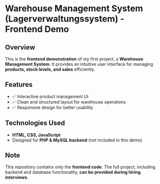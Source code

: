 # **Warehouse Management System (Lagerverwaltungssystem) - Frontend Demo**

## **Overview**
This is the **frontend demonstration** of my first project, a **Warehouse Management System**. It provides an intuitive user interface for managing **products, stock levels, and sales** efficiently.

## **Features**
- ✅ Interactive product management UI  
- ✅ Clean and structured layout for warehouse operations  
- ✅ Responsive design for better usability  

## **Technologies Used**
- **HTML, CSS, JavaScript**  
- Designed for **PHP & MySQL backend** (not included in this demo)  

## **Note**
This repository contains only the **frontend code**. The full project, including backend and database functionality, **can be provided during hiring interviews**.
